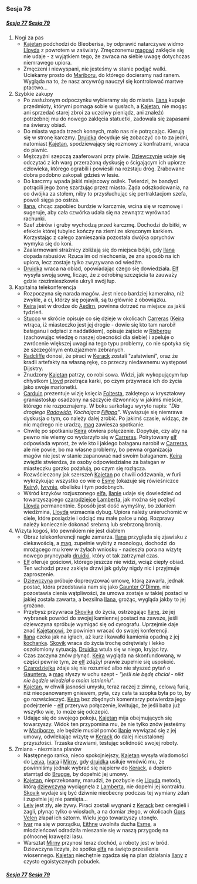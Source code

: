 ### Sesja 78
##### [Sesja 77](#sesja-077) [Sesja 79](#sesja-079)
1. Nogi za pas
    - [Kajetan](#g_kajetan) podchodzi do Bleoberisa, by odprawić natarczywe widmo [Lloyda](#p_lloyd) z powrotem w zaświaty. Zmęczonemu [magowi](#g_kajetan) zaklęcie się nie udaje - z wyjątkiem tego, że zwraca na siebie uwagę dotychczas niemrawego upiora.
    - Zmęczeni i niewyspani, nie jesteśmy w stanie podjąć walki. Uciekamy prosto do [Mariboru](#l_maribor), do którego docieramy nad ranem. Wygląda na to, że nasz arcywróg nauczył się kontrolować martwe ptactwo...
2. Szybkie zakupy
    - Po zasłużonym odpoczynku wybieramy się do miasta. [Ilana](#g_ilana) kupuje przedmioty, którymi pomaga sobie w gusłach, a [Kajetan](#g_kajetan), nie mogąc ani sprzedać starej zbroi za uczciwy pieniądz, ani znaleźć potrzebnej mu do nowego zaklęcia statuetki, zadowala się zapasami na świerzy obiad.
    - Do miasta wpada trzech konnych, mało nas nie potrącając. Kierują się w stronę karczmy. [Druidka](#g_ilana) decyduje się zobaczyć co to za jedni, natomiast [Kajetan](#g_kajetan), spodziewający się rozmowy z konfratrami, wraca do piwnic.
    - Mężczyźni szepczą zaaferowani przy piwie. [Dziewczynie](#g_ilana) udaje się odczytać z ich warg przerażoną dyskusję o ścigającym ich upiorze człowieka, którego ograbili i powiesili na rozstaju dróg. Zrabowane dobra podobno zakopali gdzieś w lesie.
    - Do karczmy wpada jakiś miejscowy osiłek. Twierdzi, że bandyci potrącili jego żonę szarżując przez miasto. Żąda odszkodowania, na co dwójka za stołem, niby to przysłuchując się pertraktacjom szefa, powoli sięga po ostrza. 
    - [Ilana](#g_ilana), chcąc zapobiec burdzie w karczmie, wcina się w rozmowę i sugeruje, aby cała czwórka udała się na zewnątrz wyrównać rachunki. 
    - Szef zbirów i gruby wychodzą przed karczmę. Dochodzi do bitki, w efekcie której tubylec kończy na ziemi ze skręconym karkiem. Korzystając z całego zamieszania pozostała dwójka oprychów wymyka się do koni.
    - Zaalarmowani strażnicy zbliżają się do miejsca bójki, gdy [Ilana](#g_ilana) dopada rabusiów. Rzuca im od niechcenia, że zna sposób na ich upiora, lecz zostaje tylko zwyzywana od wiedźm.
    - [Druidka](#g_ilana) wraca na obiad, opowiadając czego się dowiedziała. [Elf](#g_kajetan) wysyła swoją sowę, licząc, że z odrobiną szczęścia ta zauważy gdzie rzezimieszkowie ukryli swój łup.
3. Kapitalna telekonferencja
    - Rozpoczyna się narada magów. Jest nieco bardziej kameralna, niż zwykle, a ci, którzy się pojawili, są tu głównie z obowiązku.
    - [Keira](#p_keira_metz) jest w drodze do [Aedirn](#l_aedirn), powinna dotrzeć na miejsce za jakiś tydzień.
    - [Stucco](#p_zangenis) w skrócie opisuje co się dzieje w okolicach [Carreras](#l_carreras) ([Keira](#p_keira_metz) wtrąca, iż miasteczko jest jej drogie - dowie się kto tam narobił bałaganu i odpłaci z naddatkiem), opisuje zajście w [Risbergu](#l_gora_cremora) (zachowując wiedzę o naszej obecności dla siebie) i apeluje o zwrócenie większej uwagi na tego typu problemy, co nie spotyka się ze szczególnym entuzjazmem zebranych.
    - [Radcliffe](#p_radcliffe) donosi, że piraci w [Kerack](#l_kerack) zostali "załatwieni", oraz że kradli artefakty na własną rękę, co przeczy niedawnemu występowi Dijsktry.
    - Znudzony [Kajetan](#g_kajetan) patrzy, co robi sowa. Widzi, jak wykopującym łup chłystkom [Lloyd](#p_lloyd) przetrąca karki, po czym przywraca ich do życia jako swoje marionetki.
    - [Carduin](#p_carduin) prezentuje wizję księcia [Foltesta](#p_foltest), zaklętego w kryształowy graniastosłup osadzony na szczycie dzwonnicy w jakimś mieście, którego nie rozpoznajemy. W boku sarkofagu wyryto napis: _"Dla drogiego [Radowida](#p_krol_radowid), Kochająca [Filippa](#p_filippa_eilhart)"_. Wywiązuje się niemrawa dyskusja o tym, co należy dalej zrobić. Po jakimś czasie, widząc, że nic mądrego nie uradzą, [mag](#p_carduin) zawiesza spotkanie.
    - Chwilę po spotkaniu [Keira](#p_keira_metz) otwiera połączenie. Dopytuje, czy aby na pewno nie wiemy co wydarzyło się w [Carreras](#l_carreras). Poirytowany [elf](#g_kajetan) odpowiada wprost, że wie kto i jakiego bałaganu narobił w [Carreras](#l_carreras), ale nie powie, bo ma własne problemy, bo pewna organizacja magów nie jest w stanie zapanować nad swoim bałaganem. [Keira](#p_keira_metz) zwięźle stwierdza, że osoby odpowiedzialne za bałagan w miasteczku gorzko pożałują, po czym się rozłącza.
    - Rozwścieczony jak szerszeń [Kajetan](#g_kajetan) po chwili oddzwania, w furii wykrzykując wszystko co wie o [Esme](#p_zielarka) (okazuje się rówieśniczce [Keiry](#p_keira_metz)), [Ivrynie](#p_arcydruid_ivryn), obelisku i tym podobnych.
    - Wśród krzyków rozjuszonego [elfa](#g_kajetan), [Ilanie](#g_ilana) udaje się dowiedzieć od towarzyszącego [czarodziejce](#p_keira_metz) [Lamberta](#p_lambert), jak można się pozbyć [Lloyda](#p_lloyd) permanentnie. Sposób jest dość wymyślny, bo zdaniem wiedźmina, [Lloyda](#p_lloyd) wzmacnia dybug. Upiora należy unieruchomić w ciele, które posiądzie i odciąć mu małe palce u nóg. Rozprawy należy koniecznie dokonać srebrną lub srebrzoną bronią.
4. Wizyta kogoś, kto pewnikiem nie jest diabłem
    - Obraz telekonferencji nagle zamarza. [Ilana](#g_ilana) przygląda się zjawisku z ciekawością, a [mag](#g_kajetan), zupełnie wybity z monologu, dochodzi do mrożącego mu krew w żyłach wniosku - nadeszła pora na wizytę nowego pryncypała [druidki](#g_ilana), który ot tak zatrzymał czas.
    - [Elf](#g_kajetan) oferuje gościowi, którego jeszcze nie widzi, wciąż ciepły obiad. Ten wchodzi przez zaklęte drzwi jak gdyby nigdy nic i przyjmuje zaproszenie.
    - [Dziewczyna](#g_ilana) próbuje doprecyzować umowę, którą zawarła, jednak postać, która przedstawia nam się jako [Gaunter O'Dimm](#p_gaunter), nie pozostawia cienia wątpliwości, że umowa zostaje w takiej postaci w jakiej została zawarta, a bezsilna [Ilana](#g_ilana), grożąc, wygląda jakby to jej grożono.
    - Przybysz przywraca [Skovika](#p_skovik) do życia, ostrzegając [Ilanę](#g_ilana), że jej wybranek powróci do swojej kamiennej postaci na zawsze, jeśli dziewczyna spróbuje wymigać się od cyrografu. Uprzejmie daje znać [Kajetanowi](#g_kajetan), że powinien wracać do swojej konferencji.
    - [Ilana](#g_ilana) czeka jak na igłach, aż kurz i kawałki kamienia opadną z jej [kochanka](#p_skovik). [Skovik](#p_skovik) wraca do życia trochę odrętwiały i lekko oszołomiony sytuacją. [Druidka](#g_ilana) wtula się w niego, kryjąc łzy.
    - Czas zaczyna znów płynąć. [Keira](#p_keira_metz) wygląda na skonfundowaną, w części pewnie tym, że [elf](#g_kajetan) zdążył prawie zupełnie się uspokoić.
    - [Czarodziejka](#p_keira_metz) zdaje się nie rozumieć albo nie słyszeć pytań o [Gauntera](#p_gaunter), a [mag](#g_kajetan) słyszy w uchu szept - _"jeśli nie będę chciał - nikt nie będzie wiedział o moim istnieniu"_.
    - [Kajetan](#g_kajetan), w chwili jasności umysłu, teraz raczej z zimną, celową furią, niż nieopanowanym gniewem, pyta, czy cała ta szopka była po to, by go rozwścieczyć. [Keira](#p_keira_metz) bez zbędnych komentarzy potwierdza jego podejrzenie - [elf](#g_kajetan) przerywa połączenie, kwitując, że jeśli baba już wszytko wie, to może się odczepić.
    - Udając się do swojego pokoju, [Kajetan](#g_kajetan) mija obejmujących się towarzyszy. Widok ten przypomina mu, że nie tylko znów jesteśmy w [Mariborze](#l_maribor), ale będzie musiał pomóc [Ilanie](#g_ilana) wywiązać się z jej umowy, odwlekając wizytę w [Kerack](#l_kerack) do dalej nieustalonej przyszłości. Trzaska drzwiami, testując solidność swojej roboty.
5. Zmiana - niezmiana planów
    - Następnego ranka, nieco spokojniejszy, [Kajetan](#g_kajetan) wysyła wiadomości do [Leiva](#p_leiv), [Ivara](#p_ivar) i [Mirny](#p_mirna), gdy [druidka](#g_ilana) usiłuje wmówić mu, że powinniśmy jednak wybrać się najpierw do [Kerack](#l_kerack), a dopiero stamtąd do [Brugge](#l_m_brugge), by dopełnić jej umowy.
    - [Kajetan](#g_kajetan), nieprzekonany, marudzi, że pozbycie się [Lloyda](#p_lloyd) metodą, którą [dziewczyna](#g_ilana) wyciągnęła z [Lamberta](#p_lambert), nie dopełni jej kontraktu. [Skovik](#p_skovik) wydaje się być dziwnie nieobecny podczas tej wymiany zdań i zupełnie jej nie pamięta...
    - [Leiv](#p_leiv) jest zły, ale żywy. Piraci zostali wygnani z [Kerack](#l_kerack) bez ceregieli i żagli, płynąc tylko o wiosłach, a na domiar złego, w okolicach [Gors Velen](#l_gors_velen) złapał ich sztorm. Wielu jego towarzyszy utonęło.
    - [Ivar](#p_ivar) ma się w porządku, [Eithne](#p_eithne) uwolniła ducha [Esme](#p_zielarka), a młodzieńcowi odradziła mieszanie się w naszą przygodę na północnej krawędzi lasu.
    - Warsztat [Mirny](#p_mirna) przynosi teraz dochód, a roboty jest w bród. Dziewczyna liczyła, że spotka [elfa](#g_kajetan) na święto przesilenia wiosennego. [Kajetan](#g_kajetan) niechętnie zgadza się na plan działania [Ilany](#g_ilana) z czysto egoistycznych pobudek.

##### [Sesja 77](#sesja-077) [Sesja 79](#sesja-079)